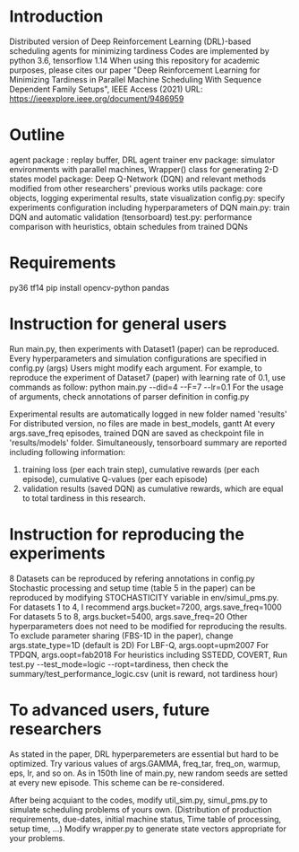# Introduction
Distributed version of Deep Reinforcement Learning (DRL)-based scheduling agents for minimizing tardiness
Codes are implemented by python 3.6, tensorflow 1.14
When using this repository for academic purposes,
please cites our paper "Deep Reinforcement Learning for Minimizing Tardiness in Parallel Machine Scheduling With Sequence Dependent Family Setups", IEEE Access (2021)
URL: https://ieeexplore.ieee.org/document/9486959

# Outline
agent package : replay buffer, DRL agent trainer
env package: simulator environments with parallel machines, Wrapper() class for generating 2-D states
model package: Deep Q-Network (DQN) and relevant methods modified from other researchers' previous works
utils package: core objects, logging experimental results, state visualization
config.py: specify experiments configuration including hyperparameters of DQN
main.py: train DQN and automatic validation (tensorboard)
test.py: performance comparison with heuristics, obtain schedules from trained DQNs

# Requirements
py36 tf14
pip install opencv-python pandas

# Instruction for general users
Run main.py, then experiments with Dataset1 (paper) can be reproduced.
Every hyperparameters and simulation configurations are specified in config.py (args)
Users might modify each argument. For example, to reproduce the experiment of Dataset7 (paper) with learning rate of 0.1, use commands as follow:
python main.py --did=4 --F=7 --lr=0.1
For the usage of arguments, check annotations of parser definition in config.py

Experimental results are automatically logged in new folder named 'results'
For distributed version, no files are made in best_models, gantt 
At every args.save_freq episodes, trained DQN are saved as checkpoint file in 'results/models' folder.
Simultaneously, tensorboard summary are reported including following information:
1. training loss (per each train step), cumulative rewards (per each episode), cumulative Q-values (per each episode)
2. validation results (saved DQN) as cumulative rewards, which are equal to total tardiness in this research.

# Instruction for reproducing the experiments
8 Datasets can be reproduced by refering annotations in config.py
Stochastic processing and setup time (table 5 in the paper) can be reproduced by modifying STOCHASTICITY variable in env/simul_pms.py.
For datasets 1 to 4, I recommend args.bucket=7200, args.save_freq=1000
For datasets 5 to 8, args.bucket=5400, args.save_freq=20
Other hyperparameters does not need to be modified for reproducing the results.
To exclude parameter sharing (FBS-1D in the paper), change args.state_type=1D (default is 2D)
For LBF-Q, args.oopt=upm2007
For TPDQN, args.oopt=fab2018
For heuristics including SSTEDD, COVERT, Run test.py --test_mode=logic --ropt=tardiness, then check the summary/test_performance_logic.csv (unit is reward, not tardiness hour)

# To advanced users, future researchers
As stated in the paper, DRL hyperparemeters are essential but hard to be optimized. 
Try various values of args.GAMMA, freq_tar, freq_on, warmup, eps, lr, and so on.
As in 150th line of main.py, new random seeds are setted at every new episode. This scheme can be re-considered.

After being acquiant to the codes, modify util_sim.py, simul_pms.py to simulate scheduling problems of yours own. 
(Distribution of production requirements, due-dates, initial machine status, Time table of processing, setup time, ...)
Modify wrapper.py to generate state vectors appropriate for your problems.

